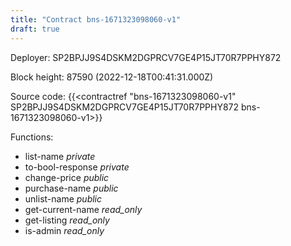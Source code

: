 ```yaml
---
title: "Contract bns-1671323098060-v1"
draft: true
---
```

Deployer: SP2BPJJ9S4DSKM2DGPRCV7GE4P15JT70R7PPHY872


 



Block height: 87590 (2022-12-18T00:41:31.000Z)

Source code: {{<contractref "bns-1671323098060-v1" SP2BPJJ9S4DSKM2DGPRCV7GE4P15JT70R7PPHY872 bns-1671323098060-v1>}}

Functions:

* list-name _private_
* to-bool-response _private_
* change-price _public_
* purchase-name _public_
* unlist-name _public_
* get-current-name _read_only_
* get-listing _read_only_
* is-admin _read_only_
